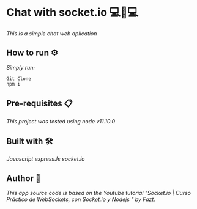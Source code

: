 # Chat with socket.io 💻🔄💻
_This is a simple chat web aplication_

## How to run ⚙️

_Simply run:_
```
Git Clone
npm i
```

## Pre-requisites 📋
_This project was tested using node v11.10.0_

## Built with 🛠️
_Javascript_
_expressJs_ 
_socket.io_

## Author 🎥
_This app source code is based on the Youtube tutorial "Socket.io | Curso Práctico de WebSockets, con Socket.io y Nodejs
" by Fazt._
